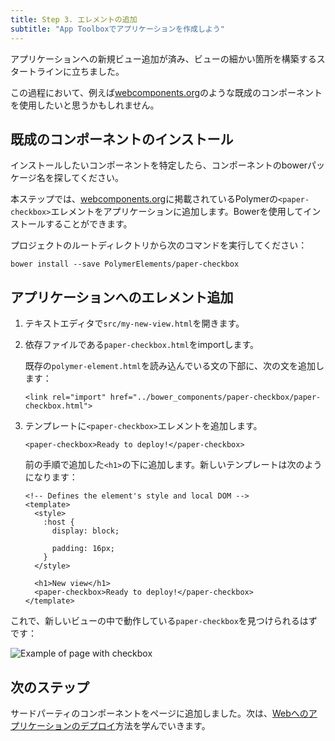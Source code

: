 ```yaml
---
title: Step 3. エレメントの追加
subtitle: "App Toolboxでアプリケーションを作成しよう"
---
```


<!-- toc -->

アプリケーションへの新規ビュー追加が済み、ビューの細かい箇所を構築するスタートラインに立ちました。

この過程において、例えば[webcomponents.org][webcomponents.org]のような既成のコンポーネントを使用したいと思うかもしれません。

## 既成のコンポーネントのインストール

インストールしたいコンポーネントを特定したら、コンポーネントのbowerパッケージ名を探してください。

本ステップでは、[webcomponents.org][paper-checkbox]に掲載されているPolymerの`<paper-checkbox>`エレメントをアプリケーションに追加します。Bowerを使用してインストールすることができます。

プロジェクトのルートディレクトリから次のコマンドを実行してください：

    bower install --save PolymerElements/paper-checkbox

## アプリケーションへのエレメント追加

1.  テキストエディタで`src/my-new-view.html`を開きます。

1.  依存ファイルである`paper-checkbox.html`をimportします。

    既存の`polymer-element.html`を読み込んでいる<link rel="import">文の下部に、次の文を追加します：

    ```
    <link rel="import" href="../bower_components/paper-checkbox/paper-checkbox.html">
    ```

1.  テンプレートに`<paper-checkbox>`エレメントを追加します。

    ```
    <paper-checkbox>Ready to deploy!</paper-checkbox>
    ```

    前の手順で追加した`<h1>`の下に追加します。新しいテンプレートは次のようになります：

    ```
    <!-- Defines the element's style and local DOM -->
    <template>
      <style>
        :host {
          display: block;

          padding: 16px;
        }
      </style>

      <h1>New view</h1>
      <paper-checkbox>Ready to deploy!</paper-checkbox>
    </template>
    ```

これで、新しいビューの中で動作している`paper-checkbox`を見つけられるはずです：

![Example of page with checkbox](/images/2.0/toolbox/starter-kit-checkbox.png)

## 次のステップ

サードパーティのコンポーネントをページに追加しました。次は、[Webへのアプリケーションのデプロイ](deploy)方法を学んでいきます。

[bower]: http://bower.io/
[webcomponents.org]: https://www.webcomponents.org
[paper-checkbox]: https://www.webcomponents.org/element/PolymerElements/paper-checkbox
